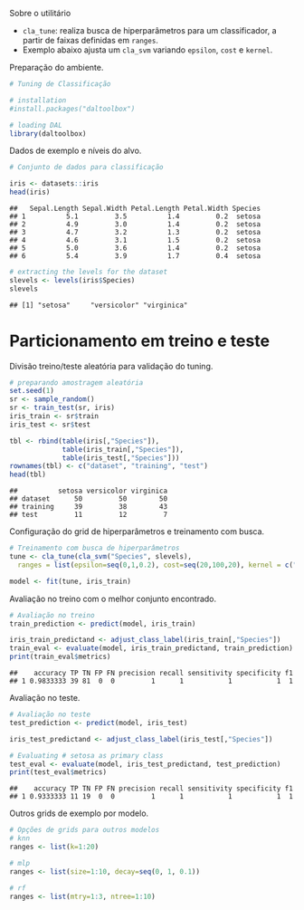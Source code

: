 Sobre o utilitário
- `cla_tune`: realiza busca de hiperparâmetros para um classificador, a partir de faixas definidas em `ranges`.
- Exemplo abaixo ajusta um `cla_svm` variando `epsilon`, `cost` e `kernel`.

Preparação do ambiente.

``` r
# Tuning de Classificação 

# installation 
#install.packages("daltoolbox")

# loading DAL
library(daltoolbox) 
```

Dados de exemplo e níveis do alvo.

``` r
# Conjunto de dados para classificação

iris <- datasets::iris
head(iris)
```

```
##   Sepal.Length Sepal.Width Petal.Length Petal.Width Species
## 1          5.1         3.5          1.4         0.2  setosa
## 2          4.9         3.0          1.4         0.2  setosa
## 3          4.7         3.2          1.3         0.2  setosa
## 4          4.6         3.1          1.5         0.2  setosa
## 5          5.0         3.6          1.4         0.2  setosa
## 6          5.4         3.9          1.7         0.4  setosa
```

``` r
# extracting the levels for the dataset
slevels <- levels(iris$Species)
slevels
```

```
## [1] "setosa"     "versicolor" "virginica"
```

# Particionamento em treino e teste

Divisão treino/teste aleatória para validação do tuning.

``` r
# preparando amostragem aleatória
set.seed(1)
sr <- sample_random()
sr <- train_test(sr, iris)
iris_train <- sr$train
iris_test <- sr$test

tbl <- rbind(table(iris[,"Species"]),
             table(iris_train[,"Species"]),
             table(iris_test[,"Species"]))
rownames(tbl) <- c("dataset", "training", "test")
head(tbl)
```

```
##          setosa versicolor virginica
## dataset      50         50        50
## training     39         38        43
## test         11         12         7
```

Configuração do grid de hiperparâmetros e treinamento com busca.

``` r
# Treinamento com busca de hiperparâmetros
tune <- cla_tune(cla_svm("Species", slevels), 
  ranges = list(epsilon=seq(0,1,0.2), cost=seq(20,100,20), kernel = c("linear", "radial", "polynomial", "sigmoid")))

model <- fit(tune, iris_train)
```

Avaliação no treino com o melhor conjunto encontrado.

``` r
# Avaliação no treino
train_prediction <- predict(model, iris_train)

iris_train_predictand <- adjust_class_label(iris_train[,"Species"])
train_eval <- evaluate(model, iris_train_predictand, train_prediction)
print(train_eval$metrics)
```

```
##    accuracy TP TN FP FN precision recall sensitivity specificity f1
## 1 0.9833333 39 81  0  0         1      1           1           1  1
```

Avaliação no teste.

``` r
# Avaliação no teste
test_prediction <- predict(model, iris_test)

iris_test_predictand <- adjust_class_label(iris_test[,"Species"])

# Evaluating # setosa as primary class
test_eval <- evaluate(model, iris_test_predictand, test_prediction)
print(test_eval$metrics)
```

```
##    accuracy TP TN FP FN precision recall sensitivity specificity f1
## 1 0.9333333 11 19  0  0         1      1           1           1  1
```

Outros grids de exemplo por modelo.

``` r
# Opções de grids para outros modelos
# knn
ranges <- list(k=1:20)

# mlp
ranges <- list(size=1:10, decay=seq(0, 1, 0.1))

# rf
ranges <- list(mtry=1:3, ntree=1:10)
```
